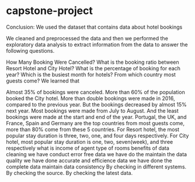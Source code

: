 # capstone-project
Conclusion:
We used the dataset that contains data about hotel bookings

We cleaned and preprocessed the data and then we performed the exploratory data analysis to extract information from the data to answer the following questions.

How Many Booking Were Cancelled?
What is the booking ratio between Resort Hotel and City Hotel?
What is the percentage of booking for each year?
Which is the busiest month for hotels?
From which country most guests come?
We learned that

Almost 35% of bookings were canceled.
More than 60% of the population booked the City hotel.
More than double bookings were made in 2016, compared to the previous year. But the bookings decreased by almost 15% next year.
Most bookings were made from July to August. And the least bookings were made at the start and end of the year.
Portugal, the UK, and France, Spain and Germany are the top countries from most guests come, more than 80% come from these 5 countries.
For Resort hotel, the most popular stay duration is three, two, one, and four days respectively.
For City hotel, most popular stay duration is one, two, seven(week), and three respectively
what is income of agent
type of rooms
benefits of data cleaning
we have conduct error free data 
we have do the maintain the data quality
we have done accurate and efficience data
we have done the complete data
maintain data consistency
By checking in different systems.
By checking the source.
By checking the latest data.

